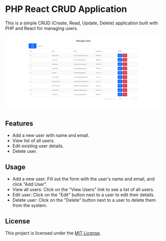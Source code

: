 # PHP React CRUD Application

This is a  simple CRUD (Create, Read, Update, Delete) application built with PHP and React for managing users.

<img src = "screenshot.png"  alt="screenshot"/>

## Features

- Add a new user with name and email.
- View list of all users.
- Edit existing user details.
- Delete user.

## Usage

- Add a new user: Fill out the form with the user's name and email, and click "Add User".
- View all users: Click on the "View Users" link to see a list of all users.
- Edit user: Click on the "Edit" button next to a user to edit their details.
- Delete user: Click on the "Delete" button next to a user to delete them from the system.

## License

This project is licensed under the [MIT License](LICENSE).
